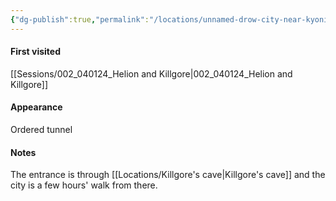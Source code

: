 ```yaml
---
{"dg-publish":true,"permalink":"/locations/unnamed-drow-city-near-kyonin/","tags":["location"],"noteIcon":"location"}
---
```


#### First visited
[[Sessions/002_040124_Helion and Killgore\|002_040124_Helion and Killgore]]
#### Appearance
Ordered tunnel
#### Notes
The entrance is through [[Locations/Killgore's cave\|Killgore's cave]] and the city is a few hours' walk from there.